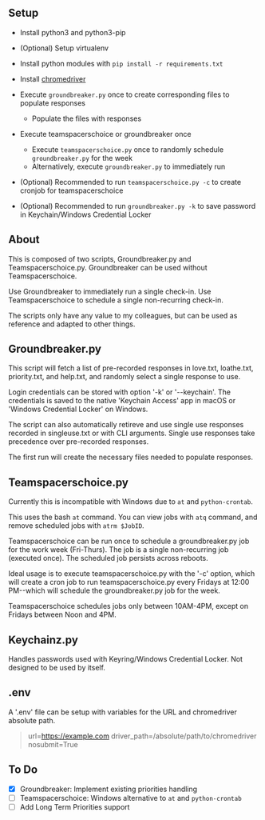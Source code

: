 ## Setup

* Install python3 and python3-pip

* (Optional) Setup virtualenv

* Install python modules with `pip install -r requirements.txt`

* Install [chromedriver](https://chromedriver.chromium.org/)

* Execute `groundbreaker.py` once to create corresponding files to populate responses
  * Populate the files with responses

* Execute teamspacerschoice or groundbreaker once
  * Execute `teamspacerschoice.py` once to randomly schedule `groundbreaker.py` for the week
  * Alternatively, execute `groundbreaker.py` to immediately run

* (Optional) Recommended to run `teamspacerschoice.py -c` to create cronjob for teamspacerschoice

* (Optional) Recommended to run `groundbreaker.py -k` to save password in Keychain/Windows Credential Locker


## About

This is composed of two scripts, Groundbreaker.py and Teamspacerschoice.py. Groundbreaker can be used without Teamspacerschoice.

Use Groundbreaker to immediately run a single check-in. Use Teamspacerschoice to schedule a single non-recurring check-in.

The scripts only have any value to my colleagues, but can be used as reference and adapted to other things.


## Groundbreaker.py 

This script will fetch a list of pre-recorded responses in love.txt, loathe.txt, priority.txt, and help.txt, and randomly select a single response to use.

Login credentials can be stored with option '-k' or '--keychain'. The credentials is saved to the native 'Keychain Access' app in macOS or 'Windows Credential Locker' on Windows.

The script can also automatically retireve and use single use responses recorded in singleuse.txt or with CLI arguments. Single use responses take precedence over pre-recorded responses.

The first run will create the necessary files needed to populate responses.

## Teamspacerschoice.py

Currently this is incompatible with Windows due to `at` and `python-crontab`.

This uses the bash `at` command. You can view jobs with `atq` command, and remove scheduled jobs with `atrm $JobID`.

Teamspacerschoice can be run once to schedule a groundbreaker.py job for the work week (Fri-Thurs). The job is a single non-recurring job (executed once). The scheduled job persists across reboots.

Ideal usage is to execute teamspacerschoice.py with the '-c' option, which will create a cron job to run teamspacerschoice.py every Fridays at 12:00 PM--which will schedule the groundbreaker.py job for the week.

Teamspacerschoice schedules jobs only between 10AM-4PM, except on Fridays between Noon and 4PM.

## Keychainz.py

Handles passwords used with Keyring/Windows Credential Locker. Not designed to be used by itself.

## .env

A '.env' file can be setup with variables for the URL and chromedriver absolute path.

> url=https://example.com
> driver_path=/absolute/path/to/chromedriver
> nosubmit=True

## To Do
- [x] Groundbreaker: Implement existing priorities handling
- [ ] Teamspacerschoice: Windows alternative to `at` and `python-crontab`
- [ ] Add Long Term Priorities support
